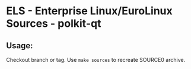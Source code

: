 # ELS - Enterprise Linux/EuroLinux Sources - polkit-qt
 
## Usage:
  Checkout branch or tag. Use `make sources` to recreate  SOURCE0 archive.
